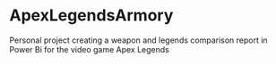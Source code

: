 # ApexLegendsArmory
Personal project creating a weapon and legends comparison report in Power Bi for the video game Apex Legends
